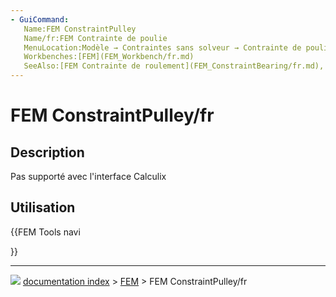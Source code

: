 ```yaml
---
- GuiCommand:
   Name:FEM ConstraintPulley
   Name/fr:FEM Contrainte de poulie
   MenuLocation:Modèle → Contraintes sans solveur → Contrainte de poulie
   Workbenches:[FEM](FEM_Workbench/fr.md)
   SeeAlso:[FEM Contrainte de roulement](FEM_ConstraintBearing/fr.md), [FEM Contrainte d'engrenage](FEM_ConstraintGear/fr.md)
---
```


# FEM ConstraintPulley/fr

## Description

Pas supporté avec l\'interface Calculix

## Utilisation





{{FEM Tools navi

}}



---
![](images/Button_right.svg) [documentation index](../README.md) > [FEM](Category_FEM.md) > FEM ConstraintPulley/fr
